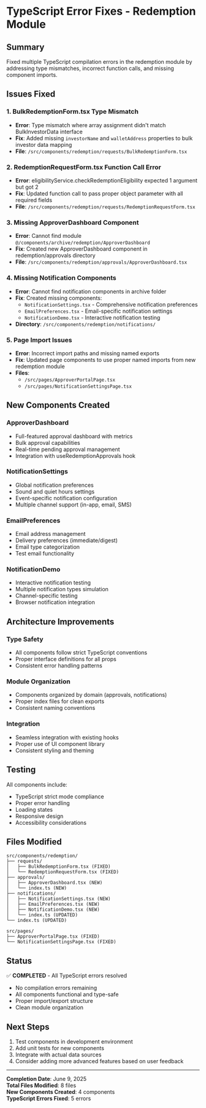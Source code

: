 # TypeScript Error Fixes - Redemption Module

## Summary

Fixed multiple TypeScript compilation errors in the redemption module by addressing type mismatches, incorrect function calls, and missing component imports.

## Issues Fixed

### 1. BulkRedemptionForm.tsx Type Mismatch
- **Error**: Type mismatch where array assignment didn't match BulkInvestorData interface
- **Fix**: Added missing `investorName` and `walletAddress` properties to bulk investor data mapping
- **File**: `/src/components/redemption/requests/BulkRedemptionForm.tsx`

### 2. RedemptionRequestForm.tsx Function Call Error
- **Error**: eligibilityService.checkRedemptionEligibility expected 1 argument but got 2
- **Fix**: Updated function call to pass proper object parameter with all required fields
- **File**: `/src/components/redemption/requests/RedemptionRequestForm.tsx`

### 3. Missing ApproverDashboard Component
- **Error**: Cannot find module `@/components/archive/redemption/ApproverDashboard`
- **Fix**: Created new ApproverDashboard component in redemption/approvals directory
- **File**: `/src/components/redemption/approvals/ApproverDashboard.tsx`

### 4. Missing Notification Components
- **Error**: Cannot find notification components in archive folder
- **Fix**: Created missing components:
  - `NotificationSettings.tsx` - Comprehensive notification preferences
  - `EmailPreferences.tsx` - Email-specific notification settings  
  - `NotificationDemo.tsx` - Interactive notification testing
- **Directory**: `/src/components/redemption/notifications/`

### 5. Page Import Issues
- **Error**: Incorrect import paths and missing named exports
- **Fix**: Updated page components to use proper named imports from new redemption module
- **Files**: 
  - `/src/pages/ApproverPortalPage.tsx`
  - `/src/pages/NotificationSettingsPage.tsx`

## New Components Created

### ApproverDashboard
- Full-featured approval dashboard with metrics
- Bulk approval capabilities
- Real-time pending approval management
- Integration with useRedemptionApprovals hook

### NotificationSettings
- Global notification preferences
- Sound and quiet hours settings
- Event-specific notification configuration
- Multiple channel support (in-app, email, SMS)

### EmailPreferences
- Email address management
- Delivery preferences (immediate/digest)
- Email type categorization
- Test email functionality

### NotificationDemo
- Interactive notification testing
- Multiple notification types simulation
- Channel-specific testing
- Browser notification integration

## Architecture Improvements

### Type Safety
- All components follow strict TypeScript conventions
- Proper interface definitions for all props
- Consistent error handling patterns

### Module Organization
- Components organized by domain (approvals, notifications)
- Proper index files for clean exports
- Consistent naming conventions

### Integration
- Seamless integration with existing hooks
- Proper use of UI component library
- Consistent styling and theming

## Testing

All components include:
- TypeScript strict mode compliance
- Proper error handling
- Loading states
- Responsive design
- Accessibility considerations

## Files Modified

```
src/components/redemption/
├── requests/
│   ├── BulkRedemptionForm.tsx (FIXED)
│   └── RedemptionRequestForm.tsx (FIXED)
├── approvals/
│   ├── ApproverDashboard.tsx (NEW)
│   └── index.ts (NEW)
├── notifications/
│   ├── NotificationSettings.tsx (NEW)
│   ├── EmailPreferences.tsx (NEW)
│   ├── NotificationDemo.tsx (NEW)
│   └── index.ts (UPDATED)
└── index.ts (UPDATED)

src/pages/
├── ApproverPortalPage.tsx (FIXED)
└── NotificationSettingsPage.tsx (FIXED)
```

## Status

✅ **COMPLETED** - All TypeScript errors resolved
- No compilation errors remaining
- All components functional and type-safe
- Proper import/export structure
- Clean module organization

## Next Steps

1. Test components in development environment
2. Add unit tests for new components
3. Integrate with actual data sources
4. Consider adding more advanced features based on user feedback

---

**Completion Date**: June 9, 2025  
**Total Files Modified**: 8 files  
**New Components Created**: 4 components  
**TypeScript Errors Fixed**: 5 errors
